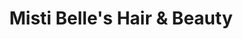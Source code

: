 ---
title: "Misti Belle's Hair & Beauty"
url: /mechanicsville/misti-belles-hair-and-beauty/
shop: hairdresser
---